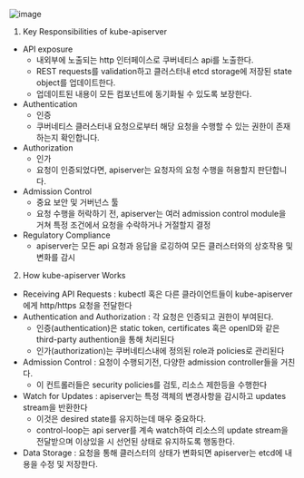 ![image](https://github.com/user-attachments/assets/f8f070a6-4244-4e71-83c4-912fdef3bec8)

1. Key Responsibilities of kube-apiserver
- API exposure
  - 내외부에 노출되는 http 인터페이스로 쿠버네티스 api를 노출한다.
  - REST requests를 validation하고 클러스터내 etcd storage에 저장된 state object를 업데이트한다.
  - 업데이트된 내용이 모든 컴포넌트에 동기화될 수 있도록 보장한다.
- Authentication
  - 인증
  - 쿠버네티스 클러스터내 요청으로부터 해당 요청을 수행할 수 있는 권한이 존재하는지 확인합니다.
- Authorization
  - 인가
  - 요청이 인증되었다면, apiserver는 요청자의 요청 수행을 허용할지 판단합니다.
- Admission Control
  - 중요 보안 및 거버넌스 툴
  - 요청 수행을 허락하기 전, apiserver는 여러 admission control module을 거쳐 특정 조건에서 요청을 수락하거나 거절할지 결정
- Regulatory Compliance
  - apiserver는 모든 api 요청과 응답을 로깅하여 모든 클러스터와의 상호작용 및 변화를 감시


2. How kube-apiserver Works
- Receiving API Requests : kubectl 혹은 다른 클라이언트들이 kube-apiserver에게 http/https 요청을 전달한다
- Authentication and Authorization : 각 요청은 인증되고 권한이 부여된다.
  - 인증(authentication)은 static token, certificates 혹은 openID와 같은 third-party authention을 통해 처리된다
  - 인가(authorization)는 쿠버네티스내에 정의된 role과 policies로 관리된다
- Admission Control : 요청이 수행되기전, 다양한 admission controller들을 거친다.
  - 이 컨트롤러들은 security policies를 검토, 리소스 제한등을 수행한다
- Watch for Updates : apiserver는 특정 객체의 변경사항을 감시하고 updates stream을 반환한다
  - 이것은 desired state를 유지하는데 매우 중요하다.
  - control-loop는 api server를 계속 watch하여 리소스의 update stream을 전달받으며 이상있을 시 선언된 상태로 유지하도록 행동한다.
- Data Storage : 요청을 통해 클러스터의 상태가 변화되면 apiserver는 etcd에 내용을 수정 및 저장한다.
